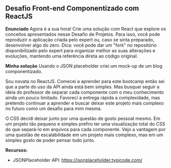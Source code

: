 ## Desafio Front-end Componentizado com ReactJS

**Enunciado**
Agora é a sua hora! Crie uma solução com React que explore os conceitos apresentados nesse Desafio de Projetos. Para isso, você pode reproduzir o aplicação criada pelo expert ou, caso se sinta preparado, desenvolver algo do zero. Dica: você pode dar um "fork" no repositório disponibilizado pelo expert para organizar melhor as suas alterações e evoluções, mantendo uma referência direta ao código original.

**Minha solução**
Usando o JSON placeholder criei um mock-up de um blog componentizado.

Sou novata no ReactJS. Comecei a aprender para este bootcamp então sei que a parte do uso da API ainda está bem simples. Mas busquei seguir a ideia do professor de separar cada componente com o meu conhecimento ainda um pouco limitado. Favoreci a entrega rápida a complexidade, mas pretendo continuar a aprender e buscar deixar este projeto mais complexo no futuro como um desafio para mim mesma.

O CSS decidi deixar junto por uma questão de gosto pessoal mesmo. Em um projeto tão pequeno e simples prefiro ter uma visualização total do CSS do que separá-lo em arquivos para cada componente. Vejo a vantagem por uma questão de escalabilidade em um projeto mais complexo, mas em um simples gosto de poder pensar tudo junto.

**Recursos:**

- JSONPlaceholder API: https://jsonplaceholder.typicode.com/

